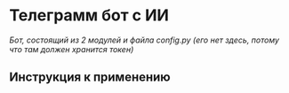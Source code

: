 # Телеграмм бот с ИИ
_Бот, состоящий из 2 модулей и файла config.py (его нет здесь, потому что там должен хранится токен)_
## Инструкция к применению
